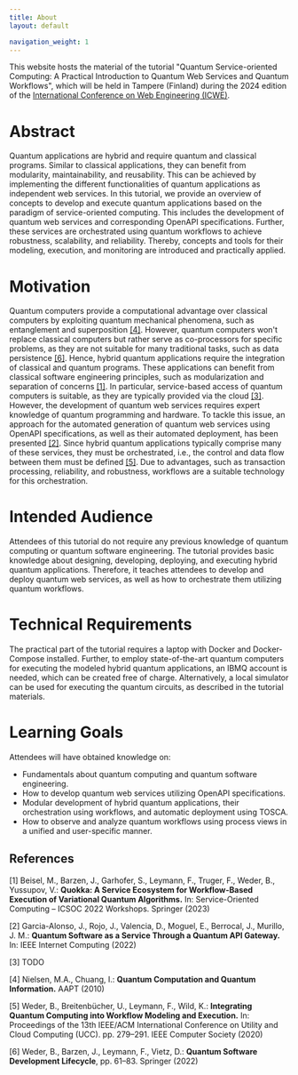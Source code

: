 ```yaml
---
title: About
layout: default

navigation_weight: 1
---
```


This website hosts the material of the tutorial "Quantum Service-oriented Computing: A Practical Introduction to Quantum Web Services and Quantum Workflows", which will be held in Tampere (Finland) during the 2024 edition of the [International Conference on Web Engineering (ICWE)](https://icwe2024.webengineering.org/).

# Abstract

Quantum applications are hybrid and require quantum and classical programs.
Similar to classical applications, they can benefit from modularity, maintainability, and reusability.
This can be achieved by implementing the different functionalities of quantum applications as independent web services.
In this tutorial, we provide an overview of concepts to develop and execute quantum applications based on the paradigm of service-oriented computing.
This includes the development of quantum web services and corresponding OpenAPI specifications.
Further, these services are orchestrated using quantum workflows to achieve robustness, scalability, and reliability.
Thereby, concepts and tools for their modeling, execution, and monitoring are introduced and practically applied.

# Motivation 

Quantum computers provide a computational advantage over classical computers by exploiting quantum mechanical phenomena, such as entanglement and superposition [[4]](#4).
However, quantum computers won't replace classical computers but rather serve as co-processors for specific problems, as they are not suitable for many traditional tasks, such as data persistence [[6]](#6).
Hence, hybrid quantum applications require the integration of classical and quantum programs.
These applications can benefit from classical software engineering principles, such as modularization and separation of concerns [[1]](#1).
In particular, service-based access of quantum computers is suitable, as they are typically provided via the cloud [[3]](#3).
However, the development of quantum web services requires expert knowledge of quantum programming and hardware.
To tackle this issue, an approach for the automated generation of quantum web services using OpenAPI specifications, as well as their automated deployment, has been presented [[2]](#2).
Since hybrid quantum applications typically comprise many of these services, they must be orchestrated, i.e., the control and data flow between them must be defined [[5]](#5).
Due to advantages, such as transaction processing, reliability, and robustness, workflows are a suitable technology for this orchestration.

# Intended Audience

Attendees of this tutorial do not require any previous knowledge of quantum computing or quantum software engineering.
The tutorial provides basic knowledge about designing, developing, deploying, and executing hybrid quantum applications.
Therefore, it teaches attendees to develop and deploy quantum web services, as well as how to orchestrate them utilizing quantum workflows.

# Technical Requirements

The practical part of the tutorial requires a laptop with Docker and Docker-Compose installed.
Further, to employ state-of-the-art quantum computers for executing the modeled hybrid quantum applications, an IBMQ account is needed, which can be created free of charge.
Alternatively, a local simulator can be used for executing the quantum circuits, as described in the tutorial materials.

# Learning Goals

Attendees will have obtained knowledge on:

- Fundamentals about quantum computing and quantum software engineering.
- How to develop quantum web services utilizing OpenAPI specifications.
- Modular development of hybrid quantum applications, their orchestration using workflows, and automatic deployment using TOSCA.
- How to observe and analyze quantum workflows using process views in a unified and user-specific manner.

## References

<a id="1">[1]</a> Beisel, M., Barzen, J., Garhofer, S., Leymann, F., Truger, F., Weder, B., Yussupov, V.: **Quokka: A Service Ecosystem for Workflow-Based Execution of Variational Quantum Algorithms.** In: Service-Oriented Computing – ICSOC 2022 Workshops. Springer (2023)

<a id="2">[2]</a> Garcia-Alonso, J., Rojo, J., Valencia, D., Moguel, E., Berrocal, J., Murillo, J. M.: **Quantum Software as a Service Through a Quantum API Gateway.** In: IEEE Internet Computing (2022)

<a id="3">[3]</a> TODO

<a id="4">[4]</a> Nielsen, M.A., Chuang, I.: **Quantum Computation and Quantum Information.** AAPT (2010)

<a id="5">[5]</a> Weder, B., Breitenbücher, U., Leymann, F., Wild, K.: **Integrating Quantum Computing into Workflow Modeling and Execution.** In: Proceedings of the 13th IEEE/ACM International Conference on Utility and Cloud Computing (UCC). pp. 279–291. IEEE Computer Society (2020)

<a id="6">[6]</a> Weder, B., Barzen, J., Leymann, F., Vietz, D.: **Quantum Software Development Lifecycle**, pp. 61–83. Springer (2022)  
